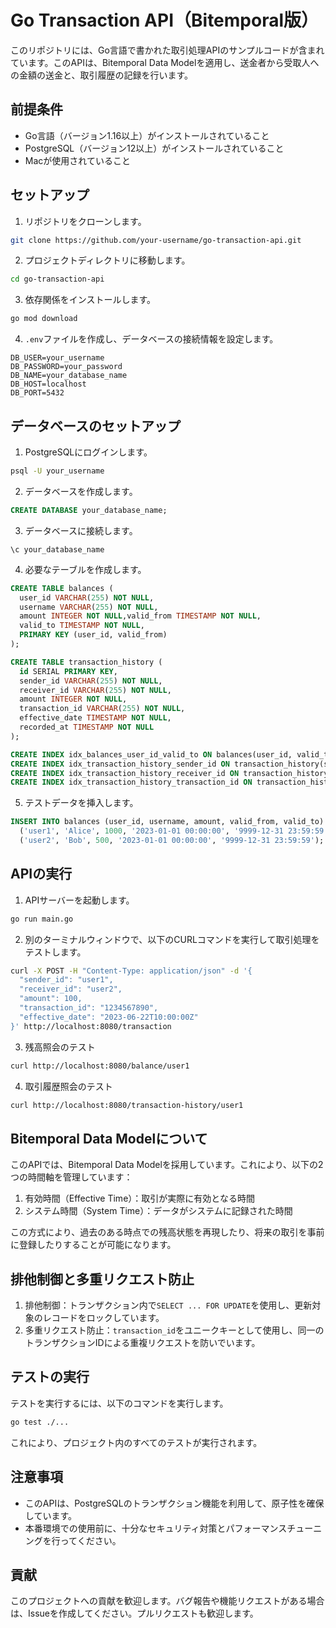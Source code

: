 # Go Transaction API（Bitemporal版）

このリポジトリには、Go言語で書かれた取引処理APIのサンプルコードが含まれています。このAPIは、Bitemporal Data Modelを適用し、送金者から受取人への金額の送金と、取引履歴の記録を行います。

## 前提条件

- Go言語（バージョン1.16以上）がインストールされていること
- PostgreSQL（バージョン12以上）がインストールされていること
- Macが使用されていること

## セットアップ

1. リポジトリをクローンします。

```bash
git clone https://github.com/your-username/go-transaction-api.git
```

2. プロジェクトディレクトリに移動します。

```bash
cd go-transaction-api
```

3. 依存関係をインストールします。

```bash
go mod download
```

4. `.env`ファイルを作成し、データベースの接続情報を設定します。

```
DB_USER=your_username
DB_PASSWORD=your_password
DB_NAME=your_database_name
DB_HOST=localhost
DB_PORT=5432
```

## データベースのセットアップ

1. PostgreSQLにログインします。

```bash
psql -U your_username
```

2. データベースを作成します。

```sql
CREATE DATABASE your_database_name;
```

3. データベースに接続します。

```
\c your_database_name
```

4. 必要なテーブルを作成します。

```sql
CREATE TABLE balances (
  user_id VARCHAR(255) NOT NULL,
  username VARCHAR(255) NOT NULL,
  amount INTEGER NOT NULL,valid_from TIMESTAMP NOT NULL,
  valid_to TIMESTAMP NOT NULL,
  PRIMARY KEY (user_id, valid_from)
);

CREATE TABLE transaction_history (
  id SERIAL PRIMARY KEY,
  sender_id VARCHAR(255) NOT NULL,
  receiver_id VARCHAR(255) NOT NULL,
  amount INTEGER NOT NULL,
  transaction_id VARCHAR(255) NOT NULL,
  effective_date TIMESTAMP NOT NULL,
  recorded_at TIMESTAMP NOT NULL
);

CREATE INDEX idx_balances_user_id_valid_to ON balances(user_id, valid_to);
CREATE INDEX idx_transaction_history_sender_id ON transaction_history(sender_id);
CREATE INDEX idx_transaction_history_receiver_id ON transaction_history(receiver_id);
CREATE INDEX idx_transaction_history_transaction_id ON transaction_history(transaction_id);
```

5. テストデータを挿入します。

```sql
INSERT INTO balances (user_id, username, amount, valid_from, valid_to) VALUES
  ('user1', 'Alice', 1000, '2023-01-01 00:00:00', '9999-12-31 23:59:59'),
  ('user2', 'Bob', 500, '2023-01-01 00:00:00', '9999-12-31 23:59:59');
```

## APIの実行

1. APIサーバーを起動します。

```bash
go run main.go
```

2. 別のターミナルウィンドウで、以下のCURLコマンドを実行して取引処理をテストします。

```bash
curl -X POST -H "Content-Type: application/json" -d '{
  "sender_id": "user1",
  "receiver_id": "user2",
  "amount": 100,
  "transaction_id": "1234567890",
  "effective_date": "2023-06-22T10:00:00Z"
}' http://localhost:8080/transaction
```

3. 残高照会のテスト

```bash
curl http://localhost:8080/balance/user1
```

4. 取引履歴照会のテスト

```bash
curl http://localhost:8080/transaction-history/user1
```

## Bitemporal Data Modelについて

このAPIでは、Bitemporal Data Modelを採用しています。これにより、以下の2つの時間軸を管理しています：

1. 有効時間（Effective Time）：取引が実際に有効となる時間
2. システム時間（System Time）：データがシステムに記録された時間

この方式により、過去のある時点での残高状態を再現したり、将来の取引を事前に登録したりすることが可能になります。

## 排他制御と多重リクエスト防止

1. 排他制御：トランザクション内で`SELECT ... FOR UPDATE`を使用し、更新対象のレコードをロックしています。
2. 多重リクエスト防止：`transaction_id`をユニークキーとして使用し、同一のトランザクションIDによる重複リクエストを防いでいます。

## テストの実行

テストを実行するには、以下のコマンドを実行します。

```bash
go test ./...
```

これにより、プロジェクト内のすべてのテストが実行されます。

## 注意事項

- このAPIは、PostgreSQLのトランザクション機能を利用して、原子性を確保しています。
- 本番環境での使用前に、十分なセキュリティ対策とパフォーマンスチューニングを行ってください。

## 貢献

このプロジェクトへの貢献を歓迎します。バグ報告や機能リクエストがある場合は、Issueを作成してください。プルリクエストも歓迎します。